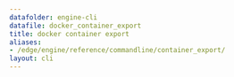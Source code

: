 ```yaml
---
datafolder: engine-cli
datafile: docker_container_export
title: docker container export
aliases:
- /edge/engine/reference/commandline/container_export/
layout: cli
---
```


<!--
This page is automatically generated from Docker's source code. If you want to
suggest a change to the text that appears here, open a ticket or pull request
in the source repository on GitHub:

https://github.com/docker/cli
-->